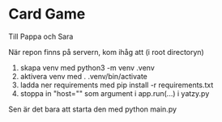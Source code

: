 # Card Game
Till Pappa och Sara

När repon finns på servern, kom ihåg att (i root directoryn)
1. skapa venv med
    python3 -m venv .venv
2. aktivera venv med
    . .venv/bin/activate
3. ladda ner requirements med
    pip install -r requirements.txt
4. stoppa in "host="<din host ip>" som argument i app.run(...) i yatzy.py

Sen är det bara att starta den med python main.py

